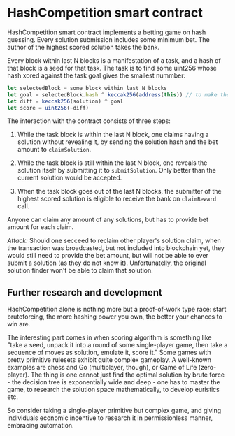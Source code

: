 # HashCompetition smart contract

HashCompetition smart contract implements a betting game on hash guessing. 
Every solution submission includes some minimum bet. 
The author of the highest scored solution takes the bank.

Every block within last N blocks is a manifestation of a task,
and a hash of that block is a seed for that task.
The task is to find some uint256 whose hash xored against the task goal gives the smallest nummber:

```js
let selectedBlock = some block within last N blocks
let goal = selectedBlock.hash ^ keccak256(address(this)) // to make the goal specific for each contract instance
let diff = keccak256(solution) ^ goal
let score = uint256(~diff)
```

The interaction with the contract consists of three steps:

1. While the task block is within the last N block,
one claims having a solution without revealing it,
by sending the solution hash and the bet amount to `claimSolution`.

2. While the task block is still within the last N block, 
one reveals the solution itself by submitting it to `submitSolution`.
Only better than the current solution would be accepted.

3. When the task block goes out of the last N blocks,
the submitter of the highest scored solution
is eligible to receive the bank on `claimReward` call.

Anyone can claim any amount of any solutions, 
but has to provide bet amount for each claim.

*Attack:* Should one secceed to reclaim other player's solution claim, 
when the transaction was broadcasted, but not included into blockchain yet, 
they would still need to provide the bet amount, 
but will not be able to ever submit a solution (as they do not know it).
Unfortunatelly, the original solution finder won't be able to claim that solution.

## Further research and development

HachCompetition alone is nothing more but a proof-of-work type race:
start bruteforcing, the more hashing power you own, the better your chances to win are.

The interesting part comes in when scoring algorithm is something like 
"take a seed, unpack it into a round of some single-player game,
then take a sequence of moves as solution, emulate it, score it."
Some games with pretty primitive rulesets exhibit quite complex gameplay. 
A well-known examples are chess and Go (multiplayer, though), or Game of Life (zero-player).
The thing is one cannot just find the optimal solution by brute force -
the decision tree is exponentially wide and deep - one has to master the game,
to research the solution space mathematically, to develop euristics etc.

So consider taking a single-player primitive but complex game,
and giving individuals economic incentive to research it in permissionless manner,
embracing automation.
